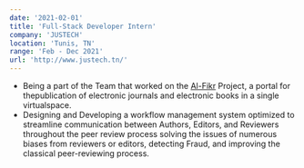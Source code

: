 ```yaml
---
date: '2021-02-01'
title: 'Full-Stack Developer Intern'
company: 'JUSTECH'
location: 'Tunis, TN'
range: 'Feb - Dec 2021'
url: 'http://www.justech.tn/'
---
```


- Being a part of the Team that worked on the <a href="https://www.al-fikr.com">Al-Fikr</a> Project, a portal for thepublication of electronic journals and electronic books in a single virtualspace.
- Designing and Developing a workflow management system optimized to streamline communication between Authors, Editors, and Reviewers throughout the peer review process solving the issues of numerous biases from reviewers or editors, detecting Fraud, and improving the classical peer-reviewing process.
